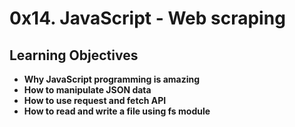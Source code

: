 # 0x14. JavaScript - Web scraping

## Learning Objectives
* **Why JavaScript programming is amazing**
* **How to manipulate JSON data**
* **How to use request and fetch API**
* **How to read and write a file using fs module**

